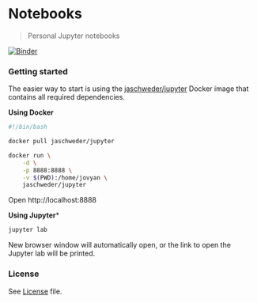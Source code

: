 # Notebooks
> Personal Jupyter notebooks

[![Binder](https://mybinder.org/badge_logo.svg)](https://mybinder.org/v2/gh/jaswdr/notebooks/master)

### Getting started

The easier way to start is using the [jaschweder/jupyter](https://github.com/jaswdr/docker-jupyter) Docker image that contains all required dependencies.

**Using Docker**

```bash
#!/bin/bash

docker pull jaschweder/jupyter

docker run \
    -d \
    -p 8888:8888 \
    -v $(PWD):/home/jovyan \
    jaschweder/jupyter
```

Open http://localhost:8888

**Using Jupyter***

```bash
jupyter lab
```

New browser window will automatically open, or the link to open the Jupyter lab will be printed.

### License

See [License](LICENSE) file.
